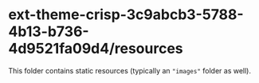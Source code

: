 # ext-theme-crisp-3c9abcb3-5788-4b13-b736-4d9521fa09d4/resources

This folder contains static resources (typically an `"images"` folder as well).
